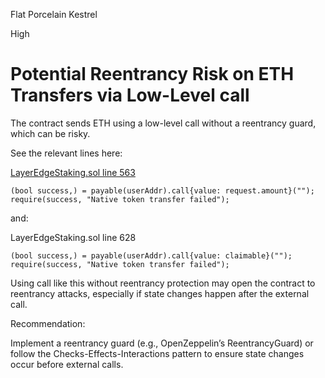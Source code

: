 Flat Porcelain Kestrel

High

# Potential Reentrancy Risk on ETH Transfers via Low-Level call

The contract sends ETH using a low-level call without a reentrancy guard, which can be risky.

See the relevant lines here: 

[LayerEdgeStaking.sol line 563](https://github.com/sherlock-audit/2025-05-layeredge/blob/main/edgen-staking/src/stake/LayerEdgeStaking.sol?plain=1#L563)

```solidity
(bool success,) = payable(userAddr).call{value: request.amount}("");
require(success, "Native token transfer failed");
```

and:

LayerEdgeStaking.sol line 628

```solidity
(bool success,) = payable(userAddr).call{value: claimable}("");
require(success, "Native token transfer failed");
```

Using call like this without reentrancy protection may open the contract to reentrancy attacks, especially if state changes happen after the external call.

Recommendation:

Implement a reentrancy guard (e.g., OpenZeppelin’s ReentrancyGuard) or follow the Checks-Effects-Interactions pattern to ensure state changes occur before external calls.